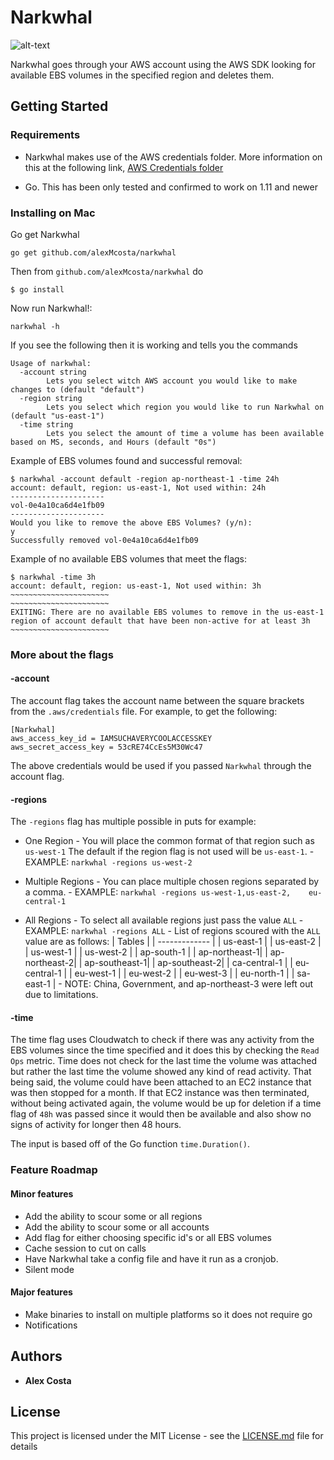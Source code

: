 # Narkwhal

![alt-text](https://i.pinimg.com/originals/74/68/f1/7468f1d665e551fad8eac0c9f97977e3.jpg)

Narkwhal goes through your AWS account using the AWS SDK looking for available EBS volumes in the specified region and deletes them.

## Getting Started

### Requirements
- Narkwhal makes use of the AWS credentials folder. More information on this at the following link, [AWS Credentials folder](https://docs.aws.amazon.com/sdk-for-go/v1/developer-guide/configuring-sdk.html#creating-the-credentials-file)

- Go. This has been only tested and confirmed to work on 1.11 and newer

### Installing on Mac

Go get Narkwhal
```
go get github.com/alexMcosta/narkwhal
```

Then from `github.com/alexMcosta/narkwhal` do
```
$ go install
```

Now run Narkwhal!:
```
narkwhal -h
```

If you see the following then it is working and tells you the commands
```         
Usage of narkwhal:
  -account string
        Lets you select witch AWS account you would like to make changes to (default "default")
  -region string
        Lets you select which region you would like to run Narkwhal on (default "us-east-1")
  -time string
        Lets you select the amount of time a volume has been available based on MS, seconds, and Hours (default "0s")
```

Example of EBS volumes found and successful removal:
```
$ narkwhal -account default -region ap-northeast-1 -time 24h                                                          
account: default, region: us-east-1, Not used within: 24h
---------------------
vol-0e4a10ca6d4e1fb09
---------------------
Would you like to remove the above EBS Volumes? (y/n): 
y
Successfully removed vol-0e4a10ca6d4e1fb09
```

Example of no available EBS volumes that meet the flags:
```
$ narkwhal -time 3h
account: default, region: us-east-1, Not used within: 3h
~~~~~~~~~~~~~~~~~~~~~~
~~~~~~~~~~~~~~~~~~~~~~
EXITING: There are no available EBS volumes to remove in the us-east-1 region of account default that have been non-active for at least 3h
~~~~~~~~~~~~~~~~~~~~~~
```

### More about the flags

#### -account
The account flag takes the account name between the square brackets from the `.aws/credentials` file. For example, to get the following: 

```
[Narkwhal]
aws_access_key_id = IAMSUCHAVERYCOOLACCESSKEY
aws_secret_access_key = 53cRE74CcEs5M30Wc47
```

The above credentials would be used if you passed `Narkwhal` through the account flag.

#### -regions
The `-regions` flag has multiple possible in puts for example:

- One Region
      - You will place the common format of that region such as `us-west-1` The default if the region flag is not used will be `us-east-1`.
      - EXAMPLE: `narkwhal -regions us-west-2`

- Multiple Regions
      - You can place multiple chosen regions separated by a comma.
      - EXAMPLE: `narkwhal -regions us-west-1,us-east-2,	eu-central-1`

- All Regions
      - To select all available regions just pass the value `ALL`
      - EXAMPLE: `narkwhal -regions ALL`
      - List of regions scoured with the `ALL` value are as follows:
      | Tables        |
      | ------------- |
      | us-east-1     |
	| us-east-2     |
	| us-west-1     |
	| us-west-2     |
	| ap-south-1    |
	| ap-northeast-1|
	| ap-northeast-2|
	| ap-southeast-1|
	| ap-southeast-2|
	| ca-central-1  |
	| eu-central-1  |
	| eu-west-1     |
	| eu-west-2     |
	| eu-west-3     |
	| eu-north-1    |
	| sa-east-1     |
      - NOTE: China, Government, and ap-northeast-3 were left out due to limitations.
      

#### -time
The time flag uses Cloudwatch to check if there was any activity from the EBS volumes since the time specified and it does this by checking the `Read Ops` metric. 
Time does not check for the last time the volume was attached but rather the last time the volume showed any kind of read activity. That being said, the volume 
could have been attached to an EC2 instance that was then stopped for a month. If that EC2 instance was then terminated, without being activated again, the volume 
would be up for deletion if a time flag of `48h` was passed since it would then be available and also show no signs of activity for longer then 48 hours.

The input is based off of the Go function `time.Duration()`.

### Feature Roadmap

#### Minor features
- Add the ability to scour some or all regions
- Add the ability to scour some or all accounts
- Add flag for either choosing specific id's or all EBS volumes
- Cache session to cut on calls
- Have Narkwhal take a config file and have it run as a cronjob.
- Silent mode

#### Major features
- Make binaries to install on multiple platforms so it does not require go
- Notifications 

## Authors

* **Alex Costa** 

## License

This project is licensed under the MIT License - see the [LICENSE.md](LICENSE.md) file for details